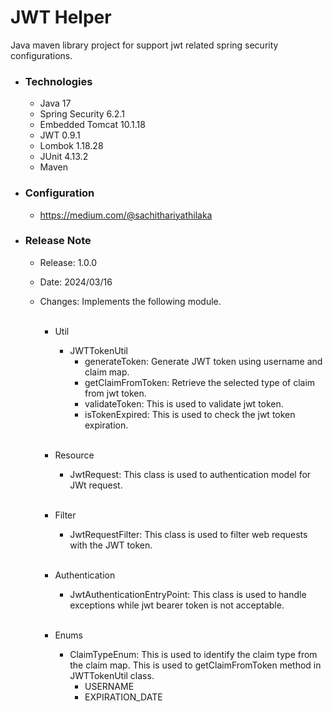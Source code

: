 # JWT Helper
Java maven library project for support jwt related spring security configurations.

* ### Technologies
  * Java 17
  * Spring Security 6.2.1
  * Embedded Tomcat 10.1.18
  * JWT 0.9.1
  * Lombok 1.18.28
  * JUnit 4.13.2
  * Maven

* ### Configuration
    * https://medium.com/@sachithariyathilaka

* ### Release Note
  * Release: 1.0.0 
  * Date: 2024/03/16
  * Changes: Implements the following module. <br><br>

    * Util
         * JWTTokenUtil
           * generateToken: Generate JWT token using username and claim map.
           * getClaimFromToken: Retrieve the selected type of claim from jwt token.
           * validateToken: This is used to validate jwt token.
           * isTokenExpired: This is used to check the jwt token expiration. <br><br>

    * Resource
      * JwtRequest: This class is used to authentication model for JWt request. <br><br>
    
    * Filter
      * JwtRequestFilter: This class is used to filter web requests with the JWT token. <br><br>
    
    * Authentication
      * JwtAuthenticationEntryPoint: This class is used to handle exceptions while jwt bearer token is not acceptable. <br><br>

    * Enums
      * ClaimTypeEnum: This is used to identify the claim type from the claim map. This is used to getClaimFromToken method in JWTTokenUtil class.
        * USERNAME
        * EXPIRATION_DATE

